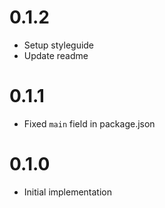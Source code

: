 # 0.1.2

- Setup styleguide
- Update readme

# 0.1.1

- Fixed `main` field in package.json

# 0.1.0

- Initial implementation
